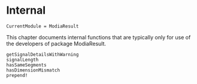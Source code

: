 # Internal

```@meta
CurrentModule = ModiaResult
```

This chapter documents internal functions that are typically only
for use of the developers of package ModiaResult.

```@docs
getSignalDetailsWithWarning
signalLength
hasSameSegments
hasDimensionMismatch
prepend!
```

